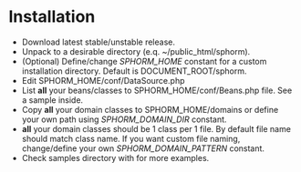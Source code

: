 # Installation #
  * Download latest stable/unstable release.
  * Unpack to a desirable directory (e.q. ~/public\_html/sphorm).
  * (Optional) Define/change _SPHORM\_HOME_ constant for a custom installation directory. Default is DOCUMENT\_ROOT/sphorm.
  * Edit SPHORM\_HOME/conf/DataSource.php
  * List **all** your beans/classes to SPHORM\_HOME/conf/Beans.php file. See a sample inside.
  * Copy **all** your domain classes to SPHORM\_HOME/domains or define your own path using _SPHORM\_DOMAIN\_DIR_ constant.
  * **all** your domain classes should be 1 class per 1 file. By default file name should match class name. If you want custom file naming, change/define your own _SPHORM\_DOMAIN\_PATTERN_ constant.
  * Check samples directory with for more examples.